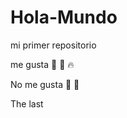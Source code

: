 # Hola-Mundo

mi primer repositorio

me gusta  :beer: :pizza: :fire: 

No me gusta :onion: :garlic:

The last
